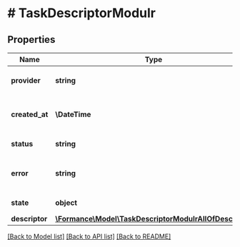 # # TaskDescriptorModulr

## Properties

Name | Type | Description | Notes
------------ | ------------- | ------------- | -------------
**provider** | **string** | The connector code | [optional]
**created_at** | **\DateTime** | The date when the task was created | [optional]
**status** | **string** | The task status | [optional]
**error** | **string** | The error message if the task failed | [optional]
**state** | **object** | The task state | [optional]
**descriptor** | [**\Formance\Model\TaskDescriptorModulrAllOfDescriptor**](TaskDescriptorModulrAllOfDescriptor.md) |  | [optional]

[[Back to Model list]](../../README.md#models) [[Back to API list]](../../README.md#endpoints) [[Back to README]](../../README.md)
